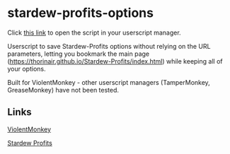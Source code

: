 # stardew-profits-options
Click [this link](https://github.com/RyanHx/stardew-profits-options/raw/main/save_settings.user.js) to open the script in your userscript manager.

Userscript to save Stardew-Profits options without relying on the URL parameters, letting you bookmark the main page (https://thorinair.github.io/Stardew-Profits/index.html) while keeping all of your options.

Built for ViolentMonkey - other userscript managers (TamperMonkey, GreaseMonkey) have not been tested.

## Links
[ViolentMonkey](https://violentmonkey.github.io/)

[Stardew Profits](https://github.com/Thorinair/Stardew-Profits)
